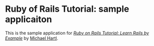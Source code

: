 # Ruby of Rails Tutorial: sample applicaiton

This is the sample application for 
[*Ruby on Rails Tutorial: Learn Rails by Example*](http://railstutorial.org/)
by [Michael Hartl](http://michaelhartl.com/).
